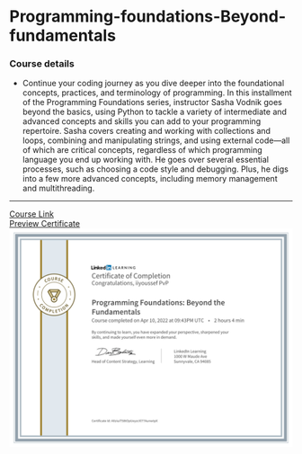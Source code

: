 # Programming-foundations-Beyond-fundamentals

### Course details

- Continue your coding journey as you dive deeper into the foundational concepts, practices, and terminology of programming. In this installment of the Programming Foundations series, instructor Sasha Vodnik goes beyond the basics, using Python to tackle a variety of intermediate and advanced concepts and skills you can add to your programming repertoire. Sasha covers creating and working with collections and loops, combining and manipulating strings, and using external code—all of which are critical concepts, regardless of which programming language you end up working with. He goes over several essential processes, such as choosing a code style and debugging. Plus, he digs into a few more advanced concepts, including memory management and multithreading.

---

[Course Link](https://www.linkedin.com/learning/programming-foundations-beyond-the-fundamentals/?resume=false)
<br>[Preview Certificate](./certificate.png)
![certificate](./certificate.png)
